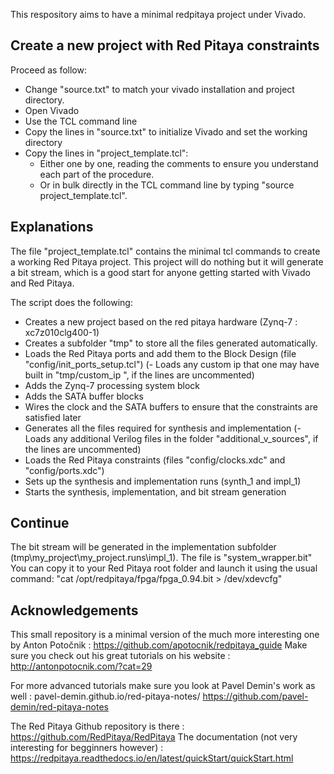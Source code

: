This respository aims to have a minimal redpitaya project under Vivado.

## Create a new project with Red Pitaya constraints
Proceed as follow:
- Change "source.txt" to match your vivado installation and project directory.
- Open Vivado
- Use the TCL command line
- Copy the lines in "source.txt" to initialize Vivado and set the working directory
- Copy the lines in "project_template.tcl":
	- Either one by one, reading the comments to ensure you understand each part of the procedure.
	- Or in bulk directly in the TCL command line by typing "source project_template.tcl".

## Explanations
The file "project_template.tcl" contains the minimal tcl commands to create a working Red Pitaya project.
This project will do nothing but it will generate a bit stream, which is a good start for anyone getting started with Vivado and Red Pitaya.

The script does the following:
- Creates a new project based on the red pitaya hardware (Zynq-7 : xc7z010clg400-1)
- Creates a subfolder "tmp" to store all the files generated automatically.
- Loads the Red Pitaya ports and add them to the Block Design (file "config/init_ports_setup.tcl")
(- Loads any custom ip that one may have built in "tmp/custom_ip ", if the lines are uncommented)
- Adds the Zynq-7 processing system block
- Adds the SATA buffer blocks
- Wires the clock and the SATA buffers to ensure that the constraints are satisfied later
- Generates all the files required for synthesis and implementation
(- Loads any additional Verilog files in the folder "additional_v_sources", if the lines are uncommented)
- Loads the Red Pitaya constraints (files "config/clocks.xdc" and "config/ports.xdc")
- Sets up the synthesis and implementation runs (synth_1 and impl_1)
- Starts the synthesis, implementation, and bit stream generation


## Continue
The bit stream will be generated in the implementation subfolder (tmp\my_project\my_project.runs\impl_1).
The file is "system_wrapper.bit"
You can copy it to your Red Pitaya root folder and launch it using the usual command:
"cat /opt/redpitaya/fpga/fpga_0.94.bit > /dev/xdevcfg"

## Acknowledgements
This small repository is a minimal version of the much more interesting one by Anton Potočnik : https://github.com/apotocnik/redpitaya_guide
Make sure you check out his great tutorials on his website : http://antonpotocnik.com/?cat=29

For more advanced tutorials make sure you look at Pavel Demin's work as well : 
pavel-demin.github.io/red-pitaya-notes/
https://github.com/pavel-demin/red-pitaya-notes

The Red Pitaya Github repository is there : https://github.com/RedPitaya/RedPitaya
The documentation (not very interesting for begginners however) : https://redpitaya.readthedocs.io/en/latest/quickStart/quickStart.html
